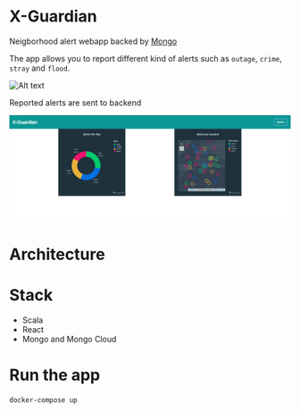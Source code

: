 # X-Guardian

Neigborhood alert webapp backed by [Mongo](https://www.mongodb.com/cloud)

The app allows you to report different kind of alerts such as `outage`, `crime`, `stray` and `flood`.

![Alt text](diagrams/alert.png?raw=true "Alert Screen")

Reported alerts are sent to backend 

![Alt text](diagrams/dashboards.png?raw=true "Dashboards Screen")

# Architecture

# Stack

- Scala
- React
- Mongo and Mongo Cloud

# Run the app

```
docker-compose up
```